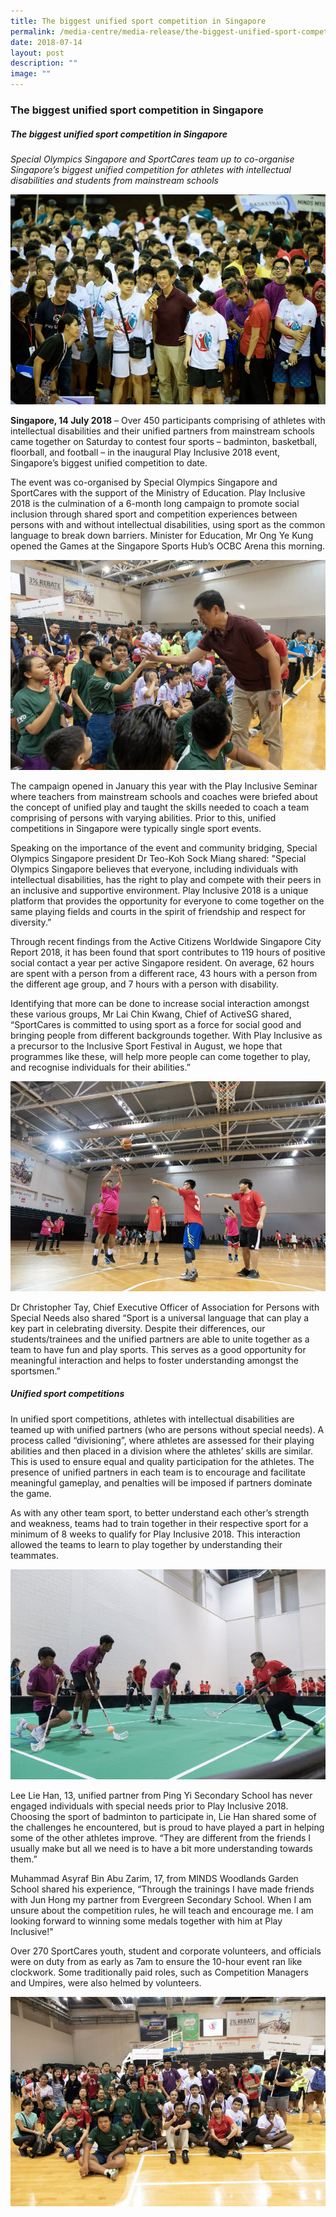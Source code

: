 ```yaml
---
title: The biggest unified sport competition in Singapore
permalink: /media-centre/media-release/the-biggest-unified-sport-competition-in-singapore/
date: 2018-07-14
layout: post
description: ""
image: ""
---
```

### **The biggest unified sport competition in Singapore**

##### **The biggest unified sport competition in Singapore**

_Special Olympics Singapore and SportCares team up to co-organise Singapore’s biggest unified competition for athletes with intellectual disabilities and students from mainstream schools_

![](/images/Media%20Centre/Media%20Release/2018/July/Min%20Ong%20Ye%20Kung%20mingling%20with%20participants.jpeg)

**Singapore, 14 July 2018** – Over 450 participants comprising of athletes with intellectual disabilities and their unified partners from mainstream schools came together on Saturday to contest four sports – badminton, basketball, floorball, and football – in the inaugural Play Inclusive 2018 event, Singapore’s biggest unified competition to date.

The event was co-organised by Special Olympics Singapore and SportCares with the support of the Ministry of Education. Play Inclusive 2018 is the culmination of a 6-month long campaign to promote social inclusion through shared sport and competition experiences between persons with and without intellectual disabilities, using sport as the common language to break down barriers. Minister for Education, Mr Ong Ye Kung opened the Games at the Singapore Sports Hub’s OCBC Arena this morning.

![](/images/Media%20Centre/Media%20Release/2018/July/Min%20Ong%20Ye%20Kung%20hifiving%20a%20participant.jpeg)

The campaign opened in January this year with the Play Inclusive Seminar where teachers from mainstream schools and coaches were briefed about the concept of unified play and taught the skills needed to coach a team comprising of persons with varying abilities. Prior to this, unified competitions in Singapore were typically single sport events.

Speaking on the importance of the event and community bridging, Special Olympics Singapore president Dr Teo-Koh Sock Miang shared: "Special Olympics Singapore believes that everyone, including individuals with intellectual disabilities, has the right to play and compete with their peers in an inclusive and supportive environment. Play Inclusive 2018 is a unique platform that provides the opportunity for everyone to come together on the same playing fields and courts in the spirit of friendship and respect for diversity.”

Through recent findings from the Active Citizens Worldwide Singapore City Report 2018, it has been found that sport contributes to 119 hours of positive social contact a year per active Singapore resident. On average, 62 hours are spent with a person from a different race, 43 hours with a person from the different age group, and 7 hours with a person with disability.

Identifying that more can be done to increase social interaction amongst these various groups, Mr Lai Chin Kwang, Chief of ActiveSG shared, “SportCares is committed to using sport as a force for social good and bringing people from different backgrounds together. With Play Inclusive as a precursor to the Inclusive Sport Festival in August, we hope that programmes like these, will help more people can come together to play, and recognise individuals for their abilities.”

![](/images/Media%20Centre/Media%20Release/2018/July/Play%20Inclusive%202018%20Basketball.jpeg)

Dr Christopher Tay, Chief Executive Officer of Association for Persons with Special Needs also shared “Sport is a universal language that can play a key part in celebrating diversity. Despite their differences, our students/trainees and the unified partners are able to unite together as a team to have fun and play sports. This serves as a good opportunity for meaningful interaction and helps to foster understanding amongst the sportsmen.”

##### **Unified sport competitions**

In unified sport competitions, athletes with intellectual disabilities are teamed up with unified partners (who are persons without special needs). A process called “divisioning”, where athletes are assessed for their playing abilities and then placed in a division where the athletes’ skills are similar. This is used to ensure equal and quality participation for the athletes. The presence of unified partners in each team is to encourage and facilitate meaningful gameplay, and penalties will be imposed if partners dominate the game.

As with any other team sport, to better understand each other’s strength and weakness, teams had to train together in their respective sport for a minimum of 8 weeks to qualify for Play Inclusive 2018. This interaction allowed the teams to learn to play together by understanding their teammates.

![](/images/Media%20Centre/Media%20Release/2018/July/Play%20Inclusive%202018%20Floorball.jpeg)

Lee Lie Han, 13, unified partner from Ping Yi Secondary School has never engaged individuals with special needs prior to Play Inclusive 2018. Choosing the sport of badminton to participate in, Lie Han shared some of the challenges he encountered, but is proud to have played a part in helping some of the other athletes improve. “They are different from the friends I usually make but all we need is to have a bit more understanding towards them.”

Muhammad Asyraf Bin Abu Zarim, 17, from MINDS Woodlands Garden School shared his experience, “Through the trainings I have made friends with Jun Hong my partner from Evergreen Secondary School. When I am unsure about the competition rules, he will teach and encourage me. I am looking forward to winning some medals together with him at Play Inclusive!"

Over 270 SportCares youth, student and corporate volunteers, and officials were on duty from as early as 7am to ensure the 10-hour event ran like clockwork. Some traditionally paid roles, such as Competition Managers and Umpires, were also helmed by volunteers.

![](/images/Media%20Centre/Media%20Release/2018/July/Min%20Ong%20Ye%20Kung%20with%20participants%20from%20Play%20Inclusive%202018.jpeg)